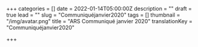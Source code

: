 +++
categories = []
date = 2022-01-14T05:00:00Z
description = ""
draft = true
lead = ""
slug = "Communiquéjanvier2020"
tags = []
thumbnail = "/img/avatar.png"
title = "ARS Communiqué janvier 2020"
translationKey = "Communiquéjanvier2020"

+++
